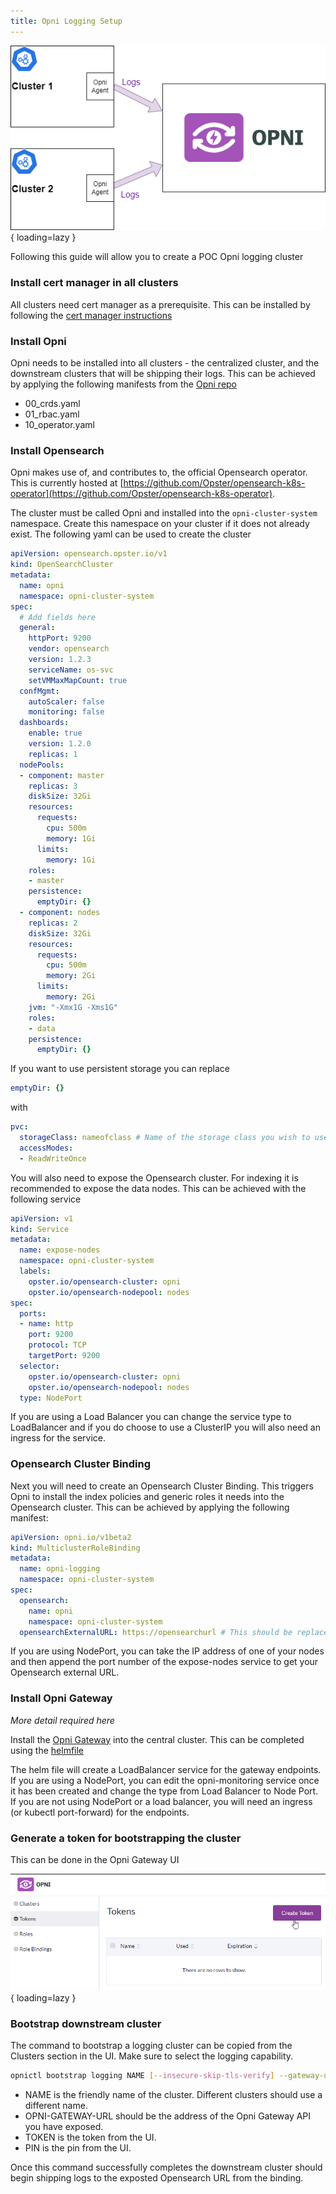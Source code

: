 ```yaml
---
title: Opni Logging Setup
---
```


![Opni Logging](../img/loggingarch.png){ loading=lazy }

Following this guide will allow you to create a POC Opni logging cluster

### Install cert manager in all clusters
All clusters need cert manager as a prerequisite.  This can be installed by following the [cert manager instructions](https://cert-manager.io/docs/installation/kubectl/)

### Install Opni
Opni needs to be installed into all clusters - the centralized cluster, and the downstream clusters that will be shipping their logs.
This can be achieved by applying the following manifests from the [Opni repo](https://github.com/rancher/opni/tree/main/deploy/manifests)

 - 00_crds.yaml
 - 01_rbac.yaml
 - 10_operator.yaml

### Install Opensearch
Opni makes use of, and contributes to, the official Opensearch operator.  This is currently hosted at [https://github.com/Opster/opensearch-k8s-operator](https://github.com/Opster/opensearch-k8s-operator).

The cluster must be called Opni and installed into the `opni-cluster-system` namespace. Create this namespace on your cluster if it does not already exist.  The following yaml can be used to create the cluster
```yaml
apiVersion: opensearch.opster.io/v1
kind: OpenSearchCluster
metadata:
  name: opni
  namespace: opni-cluster-system
spec:
  # Add fields here
  general:
    httpPort: 9200
    vendor: opensearch
    version: 1.2.3
    serviceName: os-svc
    setVMMaxMapCount: true
  confMgmt:
    autoScaler: false
    monitoring: false
  dashboards:
    enable: true
    version: 1.2.0
    replicas: 1
  nodePools:
  - component: master
    replicas: 3
    diskSize: 32Gi
    resources:
      requests:
        cpu: 500m
        memory: 1Gi
      limits:
        memory: 1Gi
    roles:
    - master
    persistence:
      emptyDir: {}
  - component: nodes
    replicas: 2
    diskSize: 32Gi
    resources:
      requests:
        cpu: 500m
        memory: 2Gi
      limits:
        memory: 2Gi
    jvm: "-Xmx1G -Xms1G"
    roles:
    - data
    persistence:
      emptyDir: {}
```

If you want to use persistent storage you can replace
```yaml
emptyDir: {}
```
with
```yaml
pvc:
  storageClass: nameofclass # Name of the storage class you wish to use
  accessModes:
  - ReadWriteOnce
```

You will also need to expose the Opensearch cluster.  For indexing it is recommended to expose the data nodes.  This can be achieved with the following service
```yaml
apiVersion: v1
kind: Service
metadata:
  name: expose-nodes
  namespace: opni-cluster-system
  labels:
    opster.io/opensearch-cluster: opni
    opster.io/opensearch-nodepool: nodes
spec:
  ports:
  - name: http
    port: 9200
    protocol: TCP
    targetPort: 9200
  selector:
    opster.io/opensearch-cluster: opni
    opster.io/opensearch-nodepool: nodes
  type: NodePort
```

If you are using a Load Balancer you can change the service type to LoadBalancer and if you do choose to use a ClusterIP you will also need an ingress for the service.

### Opensearch Cluster Binding
Next you will need to create an Opensearch Cluster Binding.  This triggers Opni to install the index policies and generic roles it needs into the Opensearch cluster.  This can be achieved by applying the following manifest:
```yaml
apiVersion: opni.io/v1beta2
kind: MulticlusterRoleBinding
metadata:
  name: opni-logging
  namespace: opni-cluster-system
spec:
  opensearch:
    name: opni
    namespace: opni-cluster-system
  opensearchExternalURL: https://opensearchurl # This should be replaced with the URL that the Opensearch data node service is exposed on
```
If you are using NodePort, you can take the IP address of one of your nodes and then append the port number of the expose-nodes service to get your Opensearch external URL.

### Install Opni Gateway
*More detail required here*

Install the [Opni Gateway](https://github.com/rancher/opni-monitoring) into the central cluster. This can be completed using the [helmfile](https://github.com/rancher/opni-monitoring/blob/main/deploy/helmfile.yaml)

The helm file will create a LoadBalancer service for the gateway endpoints. If you are using a NodePort, you can edit the opni-monitoring service once it has been created and change the type from Load Balancer to Node Port. If you are not using NodePort or a load balancer, you will need an ingress (or kubectl port-forward) for the endpoints.

### Generate a token for bootstrapping the cluster
This can be done in the Opni Gateway UI

![Token UI Screenshot](../img/tokencreate.png){ loading=lazy }

### Bootstrap downstream cluster
The command to bootstrap a logging cluster can be copied from the Clusters section in the UI.  Make sure to select the logging capability.

```sh
opnictl bootstrap logging NAME [--insecure-skip-tls-verify] --gateway-url https://OPNI-GATEWAY-URL --token=TOKEN --pin=PIN
```

 - NAME is the friendly name of the cluster. Different clusters should use a different name.
 - OPNI-GATEWAY-URL should be the address of the Opni Gateway API you have exposed.
 - TOKEN is the token from the UI.
 - PIN is the pin from the UI.

Once this command successfully completes the downstream cluster should begin shipping logs to the exposted Opensearch URL from the binding.
